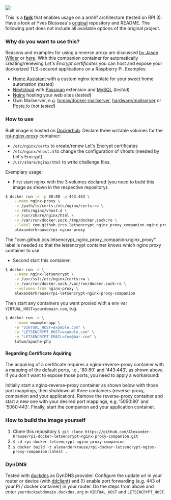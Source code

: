 [![](https://img.shields.io/docker/pulls/alexanderkrause/rpi-letsencrypt-nginx-proxy-companion.svg)](https://hub.docker.com/r/alexanderkrause/rpi-letsencrypt-nginx-proxy-companion "Click to view the image on Docker Hub")

This is a [**fork**](https://github.com/Alexander-Krause/rpi-docker-letsencrypt-nginx-proxy-companion) that enables usage on a armhf architecture (tested on RPI 3). Have a look at Yves Blusseau's [original](https://github.com/JrCs/docker-letsencrypt-nginx-proxy-companion) repository and README. The following part does not include all available options of the original project.

### Why do you want to use this?
Reasons and examples for using a reverse proxy are discussed [by Jason Wilder](http://jasonwilder.com/blog/2014/03/25/automated-nginx-reverse-proxy-for-docker/) or [here](https://stackoverflow.com/a/366212/3250397).
With this companion container for automatically creating/renewing *Let's Encrypt certificates* you can host and expose your dockerized TLS-secured applications on a Raspberry Pi. Examples:

* [Home Assistant](https://www.home-assistant.io/) with a custom nginx template for your sweet home automation (*tested*)
* [Nextcloud](https://github.com/nextcloud/docker) with [Passman](https://github.com/nextcloud/passman) extension and [MySQL](https://github.com/hypriot/rpi-mysql) (*tested*)
* [Nginx](https://github.com/armhf-docker-library/nginx) hosting your web sites (*tested*)
* Own Mailserver, e.g. [tomav/docker-mailserver](https://github.com/tomav/docker-mailserver), [hardware/mailserver](https://github.com/hardware/mailserver) or [Poste.io](https://poste.io/) (*not tested*)

### How to use
Built image is hosted on [Dockerhub](https://hub.docker.com/r/alexanderkrause/rpi-letsencrypt-nginx-proxy-companion). Declare three writable volumes for the [rpi-nginx-proxy](https://github.com/Alexander-Krause/rpi-nginx-proxy) container:
* `/etc/nginx/certs` to create/renew Let's Encrypt certificates
* `/etc/nginx/vhost.d` to change the configuration of vhosts (needed by Let's Encrypt)
* `/usr/share/nginx/html` to write challenge files.

Exemplary usage:

* First start nginx with the 3 volumes declared (you need to build this image as shown in the respective repository):
```bash
$ docker run -d -p 80:80 -p 443:443 \
    --name nginx-proxy \
    -v /path/to/certs:/etc/nginx/certs:ro \
    -v /etc/nginx/vhost.d \
    -v /usr/share/nginx/html \
    -v /var/run/docker.sock:/tmp/docker.sock:ro \
    --label com.github.jrcs.letsencrypt_nginx_proxy_companion.nginx_proxy \
    alexanderkrause/rpi-nginx-proxy
```
The "com.github.jrcs.letsencrypt_nginx_proxy_companion.nginx_proxy" label is needed so that the letsencrypt container knows which nginx proxy container to use.

* Second start this container:
```bash
$ docker run -d \
    --name nginx-letsencrypt \
    -v /usr/ssl:/etc/nginx/certs:rw \
    -v /var/run/docker.sock:/var/run/docker.sock:ro \
    --volumes-from nginx-proxy \
    alexanderkrause/rpi-letsencrypt-nginx-proxy-companion
```

Then start any containers you want proxied with a env var `VIRTUAL_HOST=yourdomain.com`, e.g.

```bash
$ docker run -d \
    --name example-app \
    -e "VIRTUAL_HOST=example.com" \
    -e "LETSENCRYPT_HOST=example.com" \
    -e "LETSENCRYPT_EMAIL=foo@bar.com" \
    tutum/apache-php
```

#### Regarding Certificate Aquiring
The acquiring of a certificate requires a nginx-reverse-proxy container with a mapping of the default ports, i.e.,  '80:80' and '443:443', as shown above. If you don't want to expose those ports, you need to apply a workaround:

Initially start a nginx-reverse-proxy container as shown below with those port mappings, then shutdown all three containers (reverse-proxy, companion and your application). Remove the reverse-proxy container and start a new one with your desired port mappings, e.g. '5050:80' and '5060:443'. Finally, start the companion and your application container.

### How to build the image yourself
1. Clone this repository `$ git clone https://github.com/Alexander-Krause/rpi-docker-letsencrypt-nginx-proxy-companion.git`
2. `$ cd rpi-docker-letsencrypt-nginx-proxy-companion`
3. `$ docker build -t alexanderkrause/rpi-docker-letsencrypt-nginx-proxy-companion:latest .`

### DynDNS
Tested with [duckdns](https://www.duckdns.org) as DynDNS provider. Configure the update url in your router or device (with [ddclient](https://sourceforge.net/p/ddclient/wiki/Home/)) and (!) enable port forwarding (e.g. 443 of your Pi / docker container) in your router. Do the steps from above and enter `yourducksubdomain.duckdns.org` in `VIRTUAL_HOST` and `LETSENCRYPT_HOST`.



